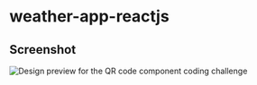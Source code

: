 # weather-app-reactjs

## Screenshot
![Design preview for the QR code component coding challenge](./images/desktop-preview.png)
